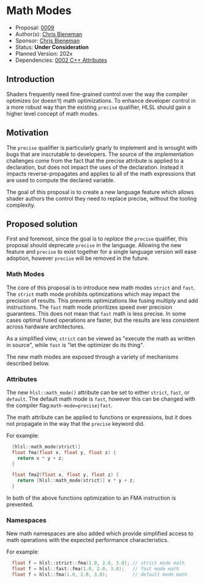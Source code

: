 # Math Modes

* Proposal: [0009](0009-math-modes.md)
* Author(s): [Chris Bieneman](https://github.com/llvm-beanz)
* Sponsor: [Chris Bieneman](https://github.com/llvm-beanz)
* Status: **Under Consideration**
* Planned Version: 202x
* Dependencies: [0002 C++ Attributes](0002-cxx-attributes.md)

## Introduction

Shaders frequently need fine-grained control over the way the compiler optimizes
(or doesn't) math optimizations. To enhance developer control in a more robust
way than the existing `precise` qualifier, HLSL should gain a higher level
concept of math modes.

## Motivation

The `precise` qualifier is particularly gnarly to implement and is wrought with
bugs that are inscrutable to developers. The source of the implementation
challenges come from the fact that the precise attribute is applied to a
declaration, but does not impact the uses of the declaration. Instead it impacts
reverse-propagates and applies to all of the math expressions that are used to
compute the declared variable.

The goal of this proposal is to create a new language feature which allows
shader authors the control they need to replace precise, without the tooling
complexity.

## Proposed solution

First and foremost, since the goal is to _replace_ the `precise` qualifier, this
proposal should deprecate `precise` in the language. Allowing the new feature
and `precise` to exist together for a single language version will ease
adoption, however `precise` will be removed in the future.

### Math Modes

The core of this proposal is to introduce new math modes `strict` and `fast`.
The `strict` math mode prohibits optimizations which may impact the precision of
results. This prevents optimizations like fusing multiply and add instructions.
The `fast` math mode prioritizes speed over precision guarantees. This does not
mean that `fast` math is less precise. In some cases optimal fused operations
are faster, but the results are less consistent across hardware architectures.

As a simplified view, `strict` can be viewed as "execute the math as written in
source", while `fast` is "let the optimizer do its thing".

The new math modes are exposed through a variety of mechanisms described below.

### Attributes

The new `hlsl::math_mode()` attribute can be set to either `strict`, `fast`, or
`default`. The default math mode is `fast`, however this can be changed with the
compiler flag:`math-mode=precise|fast`.

The math attribute can be applied to functions or expressions, but it does not
propagate in the way that the `precise` keyword did.

For example:

```c++
  [hlsl::math_mode(strict)]
  float fma(float x, float y, float z) {
    return x * y + z;
  }

  float fma2(float x, float y, float z) {
    return [hlsl::math_mode(strict)] x * y + z; 
  }
```

In both of the above functions optimization to an FMA instruction is prevented.

### Namespaces

New math namespaces are also added which provide simplified access to math
operations with the expected performance characteristics.

For example:

```c++
  float f = hlsl::strict::fma(1.0, 2.0, 3.0); // strict mode math
  float f = hlsl::fast::fma(1.0, 2.0, 3.0);   // fast mode math
  float f = hlsl::fma(1.0, 2.0, 3.0);         // default mode math
```
